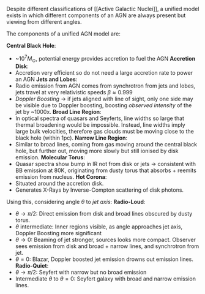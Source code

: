 Despite different classifications of [[Active Galactic Nuclei]], a unified model exists in which different components of an AGN are always present but viewing from different angles.

The components of a unified AGN model are:

**Central Black Hole**:
- ~$10^7M_\odot$, potential energy provides accretion to fuel the AGN
**Accretion Disk**:
- Accretion very efficient so do not need a large accretion rate to power an AGN
**Jets and Lobes**:
- Radio emission from AGN comes from synchrotron from jets and lobes, jets travel at very relativistic speeds $\beta\approx0.999$
- *Doppler Boosting* -> if jets aligned with line of sight, only one side may be visible due to Doppler boosting, boosting *observed intensity* of the jet by ~1000x.
**Broad Line Region**:
- In optical spectra of quasars and Seyferts, line widths so large that thermal broadening would be impossible. Instead, line widths imply large bulk velocities, therefore gas clouds must be moving close to the black hole (within 1pc).
**Narrow Line Region**:
- Similar to broad lines, coming from gas moving around the central black hole, but further out, moving more slowly but still ionised by disk emission.
**Molecular Torus**:
- Quasar spectra show bump in IR not from disk or jets -> consistent with BB emission at 80K, originating from dusty torus that absorbs + reemits emission from nucleus.
**Hot Corona**:
- Situated around the accretion disk.
- Generates X-Rays by Inverse-Compton scattering of disk photons.

Using this, considering angle $\theta$ to *jet axis*:
**Radio-Loud**:
- $\theta \to \pi/2$: Direct emission from disk and broad lines obscured by dusty torus.
- $\theta$ intermediate: Inner regions visible, as angle approaches jet axis, Doppler Boosting more significant
- $\theta \to  0$: Beaming of jet stronger, sources looks more compact. Observer sees emission from disk and broad + narrow lines, and synchrotron from jet.
- $\theta = 0$: Blazar, Doppler boosted jet emission drowns out emission lines.
**Radio-Quiet**:
- $\theta \to \pi/2$: Seyfert with narrow but no broad emission
- Intermediate $\theta$ to $\theta = 0$: Seyfert galaxy with broad and narrow emission lines.
